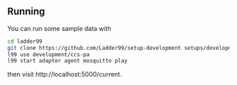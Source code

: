 ## Running

You can run some sample data with

```bash
cd ladder99
git clone https://github.com/Ladder99/setup-development setups/development
l99 use development/ccs-pa
l99 start adapter agent mosquitto play
```

then visit http://localhost:5000/current.

<!-- ## Diagram

![](../_images/adapter.png) -->


<!-- ### Compiler

The compiler gathers the device.xml templates from the different models specified in a setup.yaml file. It removes Inputs, source attributes, substitutes $deviceId, etc. - then combines the resulting xml data into one devices.xml file. -->


<!-- ## Custom Setup

To run with your own custom setup, point the Agent to a folder containing your agent.cfg configuration file, e.g.

    docker run -it --init --rm -p 5000:5000 \
        -v $(pwd)/setups/test/print-apply/volumes/agent:/data/agent \
        --workdir /data/agent \
        ladder99/agent:latest agent debug 
        
-->

